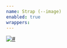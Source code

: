 ```yaml
---
name: Strap (--image)
enabled: true
wrappers:
---
```


<a class="strap strap--image" href="{{store url='#'}}" style="background:#CC0000;">
    <div class="container p-0">
        <picture>
            <source srcset="http://placehold.it/1250x50" media="(min-width: 1310px)">
            <source srcset="http://placehold.it/768x50" media="(min-width: 768px)">
            <img srcset="http://placehold.it/375x50" alt="#">
        </picture>
    </div>
</a>

